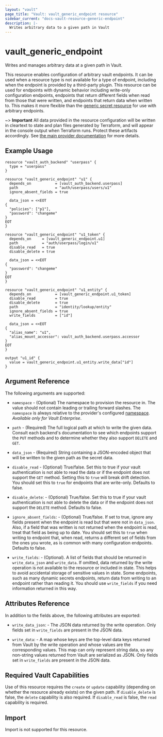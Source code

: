 ```yaml
---
layout: "vault"
page_title: "Vault: vault_generic_endpoint resource"
sidebar_current: "docs-vault-resource-generic-endpoint"
description: |-
  Writes arbitrary data to a given path in Vault
---
```


# vault\_generic\_endpoint

Writes and manages arbitrary data at a given path in Vault.

This resource enables configuration of arbitrary vault endpoints. It can
be used when a resource type is not available for a type of endpoint,
including when the endpoint is provided by a third-party plugin. This
resource can be used for endpoints with dynamic behavior including
write-only configuration endpoints, endpoints that return different
fields when read from those that were written, and endpoints that return
data when written to. This makes it more flexible than
the [generic secret resource](generic_secret.html) for use with
arbitrary endpoints.

~> **Important** All data provided in the resource configuration will be
written in cleartext to state and plan files generated by Terraform, and
will appear in the console output when Terraform runs. Protect these
artifacts accordingly. See
[the main provider documentation](../index.html)
for more details.

## Example Usage

```hcl
resource "vault_auth_backend" "userpass" {
  type = "userpass"
}

resource "vault_generic_endpoint" "u1" {
  depends_on           = [vault_auth_backend.userpass]
  path                 = "auth/userpass/users/u1"
  ignore_absent_fields = true

  data_json = <<EOT
{
  "policies": ["p1"],
  "password": "changeme"
}
EOT
}

resource "vault_generic_endpoint" "u1_token" {
  depends_on     = [vault_generic_endpoint.u1]
  path           = "auth/userpass/login/u1"
  disable_read   = true
  disable_delete = true

  data_json = <<EOT
{
  "password": "changeme"
}
EOT
}

resource "vault_generic_endpoint" "u1_entity" {
  depends_on           = [vault_generic_endpoint.u1_token]
  disable_read         = true
  disable_delete       = true
  path                 = "identity/lookup/entity"
  ignore_absent_fields = true
  write_fields         = ["id"]

  data_json = <<EOT
{
  "alias_name": "u1",
  "alias_mount_accessor": vault_auth_backend.userpass.accessor
}
EOT
}

output "u1_id" {
  value = vault_generic_endpoint.u1_entity.write_data["id"]
}
```

## Argument Reference

The following arguments are supported:

* `namespace` - (Optional) The namespace to provision the resource in.
  The value should not contain leading or trailing forward slashes.
  The `namespace` is always relative to the provider's configured [namespace](/docs/providers/vault#namespace).
   *Available only for Vault Enterprise*.

* `path` - (Required) The full logical path at which to write the given
  data. Consult each backend's documentation to see which endpoints
  support the `PUT` methods and to determine whether they also support
  `DELETE` and `GET`.

* `data_json` - (Required) String containing a JSON-encoded object that will be
  written to the given path as the secret data.

* `disable_read` - (Optional) True/false. Set this to true if your vault
  authentication is not able to read the data or if the endpoint does
  not support the `GET` method. Setting this to `true` will break drift
  detection. You should set this to `true` for endpoints that are
  write-only. Defaults to false.

* `disable_delete`: - (Optional) True/false. Set this to true if your
  vault authentication is not able to delete the data or if the endpoint
  does not support the `DELETE` method. Defaults to false.

* `ignore_absent_fields`: - (Optional) True/false. If set to true,
  ignore any fields present when the endpoint is read but that were not
  in `data_json`. Also, if a field that was written is not returned when
  the endpoint is read, treat that field as being up to date. You should
  set this to `true` when writing to endpoint that, when read, returns a
  different set of fields from the ones you wrote, as is common with
  many configuration endpoints. Defaults to false.

* `write_fields`: - (Optional). A list of fields that should be returned
  in `write_data_json` and `write_data`. If omitted, data returned by
  the write operation is not available to the resource or included in
  state. This helps to avoid accidental storage of sensitive values in
  state. Some endpoints, such as many dynamic secrets endpoints, return
  data from writing to an endpoint rather than reading it. You should
  use `write_fields` if you need information returned in this way.

## Attributes Reference

In addition to the fields above, the following attributes are exported:

* `write_data_json`: - The JSON data returned by the write operation.
  Only fields set in `write_fields` are present in the JSON data.

* `write_data`: - A map whose keys are the top-level data keys
  returned from Vault by the write operation and whose values are the
  corresponding values. This map can only represent string data, so
  any non-string values returned from Vault are serialized as JSON.
  Only fields set in `write_fields` are present in the JSON data.

## Required Vault Capabilities

Use of this resource requires the `create` or `update` capability
(depending on whether the resource already exists) on the given path. If
`disable_delete` is false, the `delete` capability is also required. If
`disable_read` is false, the `read` capability is required.

## Import

Import is not supported for this resource.
